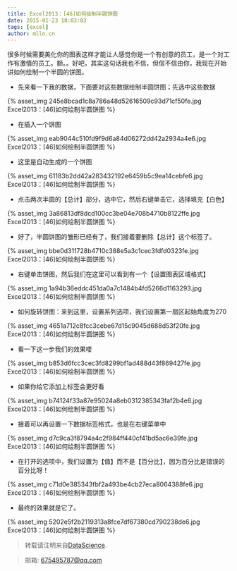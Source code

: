 ```yaml
---
title: Excel2013：[46]如何绘制半圆饼图
date: 2015-01-23 18:03:03
tags: [excel]
author: mlln.cn
---
```

很多时候需要美化你的图表这样才能让人感觉你是一个有创意的员工，是一个对工作有激情的员工。额。。好吧，其实这句话我也不信，但信不信由你，我现在开始讲如何绘制一个半圆的饼图。

- 先来看一下我的数据，下面要对这些数据绘制半圆饼图；先选中这些数据

{% asset_img 245e8bcad1c8a786a48d52616509c93d71cf50fe.jpg Excel2013：[46]如何绘制半圆饼图 %}

- 在插入一个饼图

{% asset_img eab9044c510fd9f9d6a84d06272dd42a2934a4e6.jpg Excel2013：[46]如何绘制半圆饼图 %}

- 这里是自动生成的一个饼图

{% asset_img 61183b2dd42a283432192e6459b5c9ea14cebfe6.jpg Excel2013：[46]如何绘制半圆饼图 %}

- 点击两次半圆的【总计】部分，选中它，然后右键单击它，选择填充【白色】

{% asset_img 3a86813df8dcd100cc3be04e708b4710b8122ffe.jpg Excel2013：[46]如何绘制半圆饼图 %}

- 好了，半圆饼图的雏形已经有了，我们接着要删除【总计】这个标签了。

{% asset_img bbe0d311728b4710c388e5a3c1cec3fdfd0323fe.jpg Excel2013：[46]如何绘制半圆饼图 %}

- 右键单击饼图，然后我们在这里可以看到有一个【设置图表区域格式】

{% asset_img 1a94b36eddc451da0a7c1484b4fd5266d1163293.jpg Excel2013：[46]如何绘制半圆饼图 %}

- 如何旋转饼图：来到这里，设置系列选项，我们设置第一扇区起始角度为270

{% asset_img 4651a712c8fcc3cebe67d15c9045d688d53f20fe.jpg Excel2013：[46]如何绘制半圆饼图 %}

- 看一下这一步我们的效果喽

{% asset_img b853d6fcc3cec3fd8299bf1ad488d43f869427fe.jpg Excel2013：[46]如何绘制半圆饼图 %}

- 如果你给它添加上标签会更好看

{% asset_img b74124f33a87e95024a8eb0312385343faf2b4e6.jpg Excel2013：[46]如何绘制半圆饼图 %}

- 接着可以再设置一下数据标签格式，也是在右键菜单中

{% asset_img d7c9ca3f8794a4c2f984ff440cf41bd5ac6e39fe.jpg Excel2013：[46]如何绘制半圆饼图 %}

- 在打开的选项中，我们设置为【值】而不是【百分比】，因为百分比是错误的百分比呀！

{% asset_img c71d0e385343fbf2a493be4cb27eca8064388fe6.jpg Excel2013：[46]如何绘制半圆饼图 %}

- 最终的效果就是它了。

{% asset_img 5202e5f2b2119313a8fce7df67380cd790238de6.jpg Excel2013：[46]如何绘制半圆饼图 %}

> 转载请注明来自[DataScience](http://mlln.cn).

> 邮箱: 675495787@qq.com 
